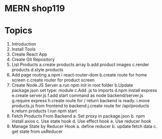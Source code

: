 # MERN shop119

# Topics

1. Introduction
2. Install Tools
3. Create React App
4. Create Git Repository
5. List Products
   a.create products array
   b.add product images
   c.render products
   d.style products
6. Add page routing
   a.npm i react-router-dom
   b.create route for home screen
   c.create router for product screen
7. Create Node.JS Server
   a.run npm init in root folder
   b.Update package.json set type: module
   c.Add .js to imports
   d.npm install express
   e.create server.js
   f.add start command as node backend/server.js
   g.require express
   h.create route for / return backend is ready.
   i.move products.js from frontend to backend
   j.create route for /api/products
   k.return products
   l.run npm start
8. Fetch Products From Backend
   a. Set proxy in package.json
   b. npm install axios
   c. Use state hook
   d. Use effect hook
   e. Use reducer hook
9. Manage State by Reducer Hook
   a. define reducer
   b. update fetch data
   c. get state from usReducer
